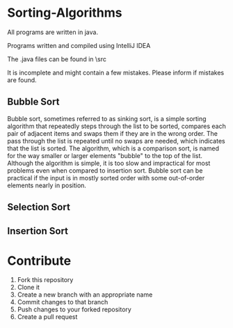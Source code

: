 # Sorting-Algorithms
All programs are written in java.

Programs written and compiled using IntelliJ IDEA

The .java files can be found in \src

It is incomplete and might contain a few mistakes. Please inform if mistakes are found.

## Bubble Sort
Bubble sort, sometimes referred to as sinking sort, is a simple sorting algorithm that repeatedly steps through the list to be sorted, compares each pair of adjacent items and swaps them if they are in the wrong order. The pass through the list is repeated until no swaps are needed, which indicates that the list is sorted. The algorithm, which is a comparison sort, is named for the way smaller or larger elements "bubble" to the top of the list. Although the algorithm is simple, it is too slow and impractical for most problems even when compared to insertion sort. Bubble sort can be practical if the input is in mostly sorted order with some out-of-order elements nearly in position.

## Selection Sort

## Insertion Sort

# Contribute
1. Fork this repository
2. Clone it
3. Create a new branch with an appropriate name
4. Commit changes to that branch
5. Push changes to your forked repository
6. Create a pull request
